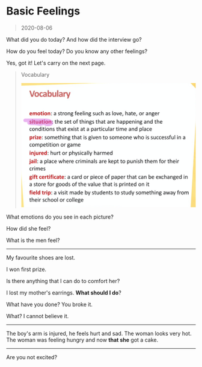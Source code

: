# Basic Feelings
> 2020-08-06

What did you do today?
And how did the interview go?

How do you feel today?
Do you know any other feelings?

Yes, got it!
Let's carry on the next page.

> Vocabulary
> 
>  ![01](./img/bf01.png)

What emotions do you see in each picture?

How did she feel?

What is the men feel?

---

My favourite shoes are lost.

I won first prize.

Is there anything that I can do to comfort her?

I lost my mother's earrings. **What should I do**?

What have you done? You broke it.

What? I cannot believe it.

---

The boy's arm is injured, he feels hurt and sad.
The woman looks very hot.
The woman was feeling hungry and now **that she** got a cake.

---
Are you not excited? <br>



